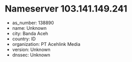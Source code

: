# Nameserver 103.141.149.241

* as_number: 138890
* name: Unknown
* city: Banda Aceh
* country: ID
* organization: PT Acehlink Media
* version: Unknown
* dnssec: Unknown
